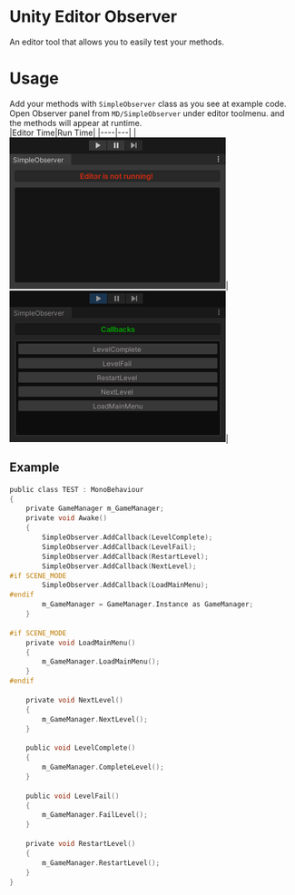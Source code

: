# Unity Editor Observer
An editor tool that allows you to easily test your methods.

# Usage
Add your methods with `SimpleObserver` class as you see at example code.  
Open Observer panel from `MD/SimpleObserver` under editor toolmenu. and the methods will appear at runtime.  
|Editor Time|Run Time|
|----|---|
|<img src="/.github/screenshots/SOeditorTime.png">|<img src="/.github/screenshots/SORunTime.png">|


## Example
```c
public class TEST : MonoBehaviour
{
    private GameManager m_GameManager;
    private void Awake()
    {
        SimpleObserver.AddCallback(LevelComplete);
        SimpleObserver.AddCallback(LevelFail);
        SimpleObserver.AddCallback(RestartLevel);
        SimpleObserver.AddCallback(NextLevel);
#if SCENE_MODE
        SimpleObserver.AddCallback(LoadMainMenu);
#endif
        m_GameManager = GameManager.Instance as GameManager;
    }
    
#if SCENE_MODE
    private void LoadMainMenu()
    {
        m_GameManager.LoadMainMenu();
    }
#endif

    private void NextLevel()
    {
        m_GameManager.NextLevel();
    }

    public void LevelComplete()
    {
        m_GameManager.CompleteLevel();
    }

    public void LevelFail()
    {
        m_GameManager.FailLevel();
    }

    private void RestartLevel()
    {
        m_GameManager.RestartLevel();
    }
}
```` 
